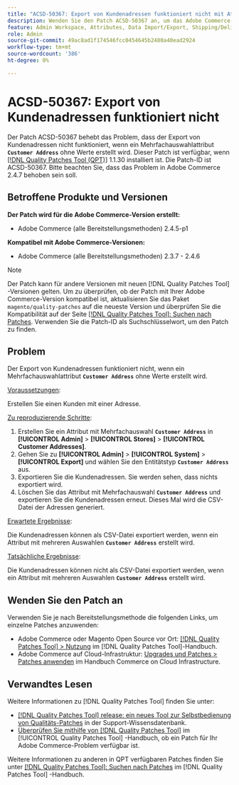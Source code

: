 ```yaml
---
title: "ACSD-50367: Export von Kundenadressen funktioniert nicht mit Attribut mit Mehrfachauswahl"
description: Wenden Sie den Patch ACSD-50367 an, um das Adobe Commerce-Problem zu beheben, bei dem der Export von Kundenadressen nicht funktioniert, wenn ein Attribut mit Mehrfachauswahl **"Kundenadresse"** ohne Werte erstellt wird.
feature: Admin Workspace, Attributes, Data Import/Export, Shipping/Delivery
role: Admin
source-git-commit: 49ac8ad1f174546fcc0454645b2480a40ead2924
workflow-type: tm+mt
source-wordcount: '386'
ht-degree: 0%

---
```


# ACSD-50367: Export von Kundenadressen funktioniert nicht

Der Patch ACSD-50367 behebt das Problem, dass der Export von Kundenadressen nicht funktioniert, wenn ein Mehrfachauswahlattribut **`Customer Address`** ohne Werte erstellt wird. Dieser Patch ist verfügbar, wenn [[!DNL Quality Patches Tool (QPT)]](https://experienceleague.adobe.com/en/docs/commerce-knowledge-base/kb/announcements/commerce-announcements/magento-quality-patches-released-new-tool-to-self-serve-quality-patches) 1.1.30 installiert ist. Die Patch-ID ist ACSD-50367. Bitte beachten Sie, dass das Problem in Adobe Commerce 2.4.7 behoben sein soll.

## Betroffene Produkte und Versionen

**Der Patch wird für die Adobe Commerce-Version erstellt:**

* Adobe Commerce (alle Bereitstellungsmethoden) 2.4.5-p1

**Kompatibel mit Adobe Commerce-Versionen:**

* Adobe Commerce (alle Bereitstellungsmethoden) 2.3.7 - 2.4.6

>[!NOTE]
>
>Der Patch kann für andere Versionen mit neuen [!DNL Quality Patches Tool] -Versionen gelten. Um zu überprüfen, ob der Patch mit Ihrer Adobe Commerce-Version kompatibel ist, aktualisieren Sie das Paket `magento/quality-patches` auf die neueste Version und überprüfen Sie die Kompatibilität auf der Seite [[!DNL Quality Patches Tool]: Suchen nach Patches](https://experienceleague.adobe.com/tools/commerce-quality-patches/index.html). Verwenden Sie die Patch-ID als Suchschlüsselwort, um den Patch zu finden.

## Problem

Der Export von Kundenadressen funktioniert nicht, wenn ein Mehrfachauswahlattribut **`Customer Address`** ohne Werte erstellt wird.

<u>Voraussetzungen</u>:

Erstellen Sie einen Kunden mit einer Adresse.

<u>Zu reproduzierende Schritte</u>:

1. Erstellen Sie ein Attribut mit Mehrfachauswahl **`Customer Address`** in **[!UICONTROL Admin]** > **[!UICONTROL Stores]** > **[!UICONTROL Customer Addresses]**.
1. Gehen Sie zu **[!UICONTROL Admin]** > **[!UICONTROL System]** > **[!UICONTROL Export]** und wählen Sie den Entitätstyp **`Customer Address`** aus.
1. Exportieren Sie die Kundenadressen. Sie werden sehen, dass nichts exportiert wird.
1. Löschen Sie das Attribut mit Mehrfachauswahl **`Customer Address`** und exportieren Sie die Kundenadressen erneut. Dieses Mal wird die CSV-Datei der Adressen generiert.

<u>Erwartete Ergebnisse</u>:

Die Kundenadressen können als CSV-Datei exportiert werden, wenn ein Attribut mit mehreren Auswahlen **`Customer Address`** erstellt wird.

<u>Tatsächliche Ergebnisse</u>:

Die Kundenadressen können nicht als CSV-Datei exportiert werden, wenn ein Attribut mit mehreren Auswahlen **`Customer Address`** erstellt wird.

## Wenden Sie den Patch an

Verwenden Sie je nach Bereitstellungsmethode die folgenden Links, um einzelne Patches anzuwenden:

* Adobe Commerce oder Magento Open Source vor Ort: [[!DNL Quality Patches Tool] > Nutzung](https://experienceleague.adobe.com/docs/commerce-operations/tools/quality-patches-tool/usage.html) im [!DNL Quality Patches Tool]-Handbuch.
* Adobe Commerce auf Cloud-Infrastruktur: [Upgrades und Patches > Patches anwenden](https://experienceleague.adobe.com/docs/commerce-cloud-service/user-guide/develop/upgrade/apply-patches.html) im Handbuch Commerce on Cloud Infrastructure.

## Verwandtes Lesen

Weitere Informationen zu [!DNL Quality Patches Tool] finden Sie unter:

* [[!DNL Quality Patches Tool] release: ein neues Tool zur Selbstbedienung von Qualitäts-Patches](https://experienceleague.adobe.com/en/docs/commerce-knowledge-base/kb/announcements/commerce-announcements/magento-quality-patches-released-new-tool-to-self-serve-quality-patches) in der Support-Wissensdatenbank.
* [Überprüfen Sie mithilfe von  [!DNL Quality Patches Tool]](/help/tools/quality-patches-tool/patches-available-in-qpt/check-patch-for-magento-issue-with-magento-quality-patches.md) im [!UICONTROL Quality Patches Tool] -Handbuch, ob ein Patch für Ihr Adobe Commerce-Problem verfügbar ist.


Weitere Informationen zu anderen in QPT verfügbaren Patches finden Sie unter [[!DNL Quality Patches Tool]: Suchen nach Patches](https://experienceleague.adobe.com/tools/commerce-quality-patches/index.html) im [!DNL Quality Patches Tool] -Handbuch.
